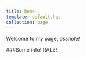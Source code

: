 ```yaml
---
title: home
template: default.hbs
collection: page
---
```


Welcome to my page, *asshole!*

###Some info! RALZ!